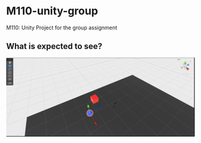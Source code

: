 # M110-unity-group
M110: Unity Project for the group assignment 


## What is expected to see?

![expected.png](docs%2Fexpected.png)
